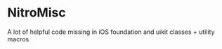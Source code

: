 NitroMisc
=========

A lot of helpful code missing in iOS foundation and uikit classes + utility macros
